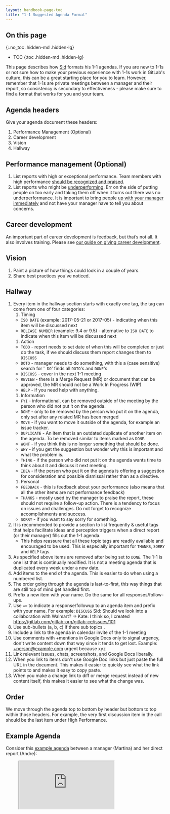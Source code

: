 ```yaml
---
layout: handbook-page-toc
title: "1-1 Suggested Agenda Format"
---
```


## On this page
{:.no_toc .hidden-md .hidden-lg}

- TOC
{:toc .hidden-md .hidden-lg}

This page describes how [Sid](/handbook/ceo/) formats his 1-1 agendas.
If you are new to 1-1s or not sure how to make your previous experience with 1-1s work in
GitLab's culture, this can be a great starting place for you to learn.
However, remember that 1-1s are private meetings between a manager and their report, so consistency is secondary to effectiveness -
please make sure to find a format that works for you and your team.

## Agenda headers

Give your agenda document these headers:

1. Performance Management (Optional)
1. Career development
1. Vision
1. Hallway

## Performance management (Optional)

1. List reports with high or exceptional performance. Team members with high performance [should be recognized and praised](/company/team/structure/#management-group).
1.  List reports who might be [underperforming](/handbook/leadership/underperformance/). Err on the side of putting people on too early and taking them off when it turns out there was no underperformance. It is important to bring people [up with your manager immediately](/handbook/leadership/underperformance#immediately-discuss-with-the-managers-manager) and not have your manager have to tell you about concerns.

## Career development

An important part of career development is feedback, but that’s not all. It also involves training. 
Please see [our guide on giving career development](/handbook/people-group/guidance-on-feedback/).

## Vision

1. Paint a picture of how things could look in a couple of years.
1. Share best practices you've noticed.

## Hallway

1. Every item in the hallway section starts with exactly one tag, the tag can come from one of four categories:
    1. Timing
      * `ISO DATE` (example: 2017-05-21 or 2017-05) - indicating when this item will be discussed next
      * `RELEASE NUMBER` (example: 9.4 or 9.5) - alternative to `ISO DATE` to indicate when this item will be discussed next
    1. Action
      * `TODO` - report needs to set date of when this will be completed or just do the task, if we should discuss them report changes them to `DISCUSS`
      * `DOTO` - manager needs to do something, with this a (case sensitive) search for '` DO`' finds all `DOTO`'s and `DONE`'s
      * `DISCUSS` - cover in the next 1-1 meeting
      * `REVIEW` - there is a Merge Request (MR) or document that can be approved, the MR should not be a Work In Progress (WIP)
      * `HELP` - if you need help with anything.
    1. Information
      * `FYI` - informational, can be removed outside of the meeting by the person who did not put it on the agenda.
      * `DONE` - only to be removed by the person who put it on the agenda, only set after any related MR has been merged
      * `MOVE` - if you want to move it outside of the agenda, for example an issue tracker.
      * `DUPLICATE` - An item that is an outdated duplicate of another item on the agenda. To be removed similar to items marked as `DONE`.
      * `WONT` - if you think this is no longer something that should be done.
      * `WHY` - if you get the suggestion but wonder why this is important and what the problem is.
      * `THINK` - if the person who did not put it on the agenda wants time to think about it and discuss it next meeting.
      * `IDEA` - if the person who put it on the agenda is offering a suggestion for consideration and possible dismissal rather than as a directive.
    1. Personal
      * `FEEDBACK` - this is feedback about your performance (also means that all the other items are not performance feedback)
      * `THANKS` - mostly used by the manager to praise the report, these should not require a follow-up action. There is a tendency to focus on issues and challenges. Do not forget to recognize accomplishments and success.
      * `SORRY` - if you want to say sorry for something.
1. It is recommended to provide a section to list frequently & useful tags that helps facilitate ideas and perception triggers when a direct report (or their manager) fills out the 1-1 agenda.
    - This helps reassure that all these topic tags are readily available and encouraged to be used. This is especially important for `THANKS`, `SORRY` and `HELP` tags.
1. As specified above items are removed after being set to `DONE`. The 1-1 is one list that is continually modified. It is not a meeting agenda that is duplicated every week under a new date.
1. Add items to the end of the agenda. This is easier to do when using a numbered list.
1. The order going through the agenda is last-to-first, this way things that are still top of mind get handled first.
1. Prefix a new item with your name. Do the same for all responses/follow-ups.
1. Use `=>` to indicate a response/followup to an agenda item and prefix with your name. For example: `DISCUSS` Sid: Should we look into a collaboration with Walmart? => Kate: I think so, I created https://gitlab.com/gitlab-org/gitlab-ce/issues/101
1. Use sub-bullets (a, b, c) if there sub topics .
1. Include a link to the agenda in calendar invite of the 1-1 meeting
1. Use comments with +mentions in Google Docs only to signal urgency, don't write content down that way since it tends to get lost. Example: +person@example.com urgent because xyz
1. Link relevant issues, chats, screenshots, and Google Docs liberally.
1. When you link to items don't use Google Doc links but just paste the full URL in the document. This makes it easier to quickly see what the link points to and makes it easy to copy paste.
1. When you make a change link to diff or merge request instead of new content itself, this makes it easier to see what the change was.

## Order
We move through the agenda top to bottom by header but bottom to top within those headers.
For example, the very first discussion item in the call should be the last item under High Performance.

## Example Agenda

Consider this [example agenda](https://docs.google.com/document/d/1Wi8zCIQishXuPZBTsjw3lmjGTWLDwqQBe0n9jmgbTyU/edit#heading=h.je87mj6quia2) between a manager (Martina) and her direct report (Andre):

<figure class="video_container">
<iframe src="https://docs.google.com/document/d/1Wi8zCIQishXuPZBTsjw3lmjGTWLDwqQBe0n9jmgbTyU/edit#"></iframe>
</figure>

